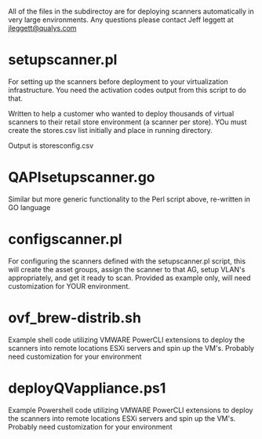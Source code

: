 All of the files in the subdirectoy are for deploying scanners automatically in very large environments.  Any questions please contact Jeff leggett at jleggett@qualys.com


setupscanner.pl
=============
For setting up the scanners before deployment to your virtualization infrastructure.  You need the activation codes output from this script to do that.  

Written to help a customer who wanted to deploy thousands of virtual scanners to their retail store environment (a scanner per store).  YOu must create the stores.csv list initially and place in running directory.

Output is storesconfig.csv

QAPIsetupscanner.go
===================
Similar but more generic functionality to the Perl script above, re-written in GO language

configscanner.pl
==============
For configuring the scanners defined with the setupscanner.pl script, this will create the asset groups, assign the scanner to that AG, setup VLAN's appropriately, and get it ready to scan.  Provided as example only, will need customization for YOUR environment.

ovf_brew-distrib.sh
==============
Example shell code utilizing VMWARE PowerCLI extensions to deploy the scanners into remote locations ESXi servers and spin up the VM's.  Probably need customization for your environment

deployQVappliance.ps1
==============
Example Powershell code utilizing VMWARE PowerCLI extensions to deploy the scanners into remote locations ESXi servers and spin up the VM's.  Probably need customization for your environment
